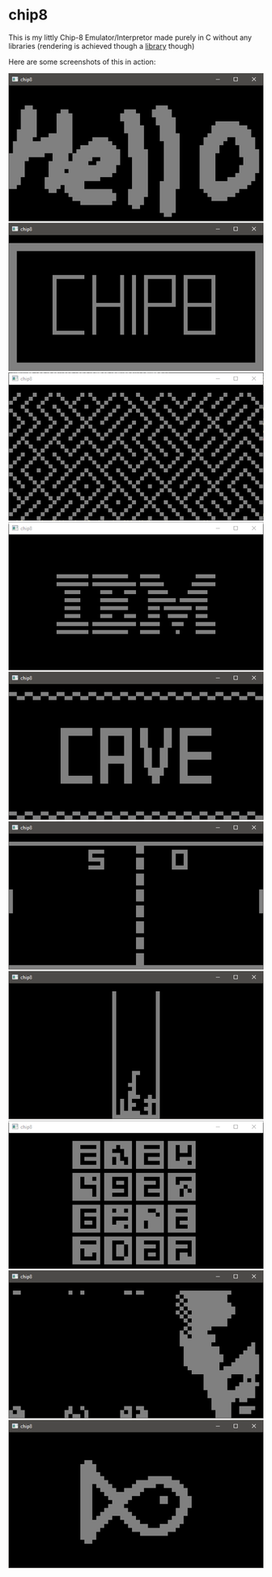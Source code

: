 # chip8

This is my littly Chip-8 Emulator/Interpretor made purely in C without any libraries (rendering is achieved though a [library](https://github.com/Jaysmito101/cgl) though)

Here are some screenshots of this in action:

![image](./images/01.PNG)
![image](./images/02.PNG)
![image](./images/03.PNG)
![image](./images/04.PNG)
![image](./images/05.PNG)
![image](./images/06.PNG)
![image](./images/07.PNG)
![image](./images/08.PNG)
![image](./images/09.PNG)
![image](./images/10.PNG)
